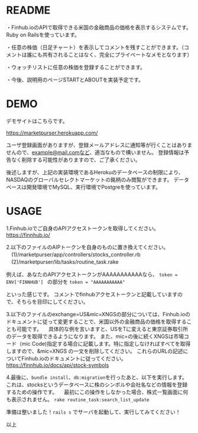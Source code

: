 # README

・Finhub.ioのAPIで取得できる米国の金融商品の価格を表示するシステムです。Ruby on Railsを使っています。

・任意の株価（日足チャート）を表示してコメントを残すことができます。（コメントは誰にも共有されることはなく、完全にプライベートなメモとなります）

・ウォッチリストに任意の株価を登録することができます。

・今後、説明用のページSTARTとABOUTを実装予定です。

# DEMO
デモサイトはこちらです。

https://marketpurser.herokuapp.com/

ユーザ登録画面がありますが、登録メールアドレスに通知等が行くことはありませんので、example@mail.comなど、適当なもので構いません。
登録情報は予告なく削除する可能性がありますので、ご了承ください。

後述しますが、上記の実装環境であるHerokuのデータベースの制限により、NASDAQのグローバルセレクトマーケットの銘柄のみ閲覧ができます。
データベースは開発環境でMySQL、実行環境でPostgreを使っています。

# USAGE
1.Finhub.ioでご自身のAPIアクセストークンを取得してください。
  https://finnhub.io/

2.以下のファイルのAIPトークンを自身のものに置き換えてください。
　(1)/marketpurser/app/controllers/stocks_controller.rb
　(2)/marketpurser/lib/tasks/routine_task.rake

 例えば、あなたのAPIアクセストークンがAAAAAAAAAAAなら、
 ```token = ENV['FINNHUB'] ```
 の部分を
 ```token = "AAAAAAAAAAA"```

 といった感じです。
 コメントでfinhubアクセストークンと記載していますので、そちらを目印にしてください。
 
3.以下のファイルのexchange=US&mic=XNGSの部分については、Finhub.ioのドキュメントに従って変更することで、米国以外の金融商品の価格を取得することも可能です。
　具体的な例を言いますと、USをTに変えると東京証券取引所のデータを取得できるようになります。
  また、mic=の後に続くXNGSは市場コード（mic Code)指定する場合に記載します。特に指定しなければすべてを取得しますので、&mic=XNGS の一文を削除してください。
  これらのURLの記述についてFinhub.ioのドキュメントに従ってください。
  https://finnhub.io/docs/api/stock-symbols
  
4.最後に、```bundle install```、```db:migration```を行ったあと、以下を実行します。これは、stocksというデータベースに株のシンボルや会社名などの情報を登録するための操作です。 
　最初にこの操作をしなかった場合、株式一覧画面に何も表示されません。
 ```rake routine_task:search_list_update```

準備は整いました！```rails s``` でサーバを起動して、実行してみてください！
 
以上
